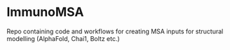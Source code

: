 # ImmunoMSA
Repo containing code and workflows for creating MSA inputs for structural modelling (AlphaFold, Chai1, Boltz etc.)
